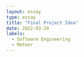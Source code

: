 ```yaml
---
layout: essay
type: essay
title: "Final Project Idea"
date: 2022-03-29
labels:
  - Software Engineering
  - Meteor
---
```

